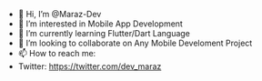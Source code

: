 - 👋 Hi, I’m @Maraz-Dev
- 👀 I’m interested in Mobile App Development
- 🌱 I’m currently learning Flutter/Dart Language
- 💞️ I’m looking to collaborate on Any Mobile Develoment Project
- 📫 How to reach me:
- Twitter: https://twitter.com/dev_maraz

<!---
Blaxk25/Blaxk25 is a ✨ special ✨ repository because its `README.md` (this file) appears on your GitHub profile.
You can click the Preview link to take a look at your changes.
--->
